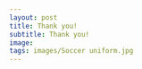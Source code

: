 ```yaml
---
layout: post
title: Thank you!  
subtitle: Thank you!  
image: 
tags: images/Soccer uniform.jpg
---
```


